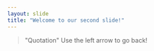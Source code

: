 ```yaml
---
layout: slide
title: "Welcome to our second slide!"
---
```

> "Quotation"
Use the left arrow to go back!
